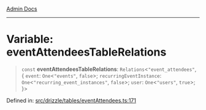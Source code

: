 [Admin Docs](/)

***

# Variable: eventAttendeesTableRelations

> `const` **eventAttendeesTableRelations**: `Relations`\<`"event_attendees"`, \{ `event`: `One`\<`"events"`, `false`\>; `recurringEventInstance`: `One`\<`"recurring_event_instances"`, `false`\>; `user`: `One`\<`"users"`, `true`\>; \}\>

Defined in: [src/drizzle/tables/eventAttendees.ts:171](https://github.com/Sourya07/talawa-api/blob/3df16fa5fb47e8947dc575f048aef648ae9ebcf8/src/drizzle/tables/eventAttendees.ts#L171)
